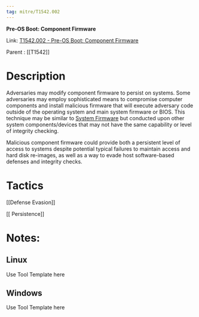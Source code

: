 ```yaml
---
tag: mitre/T1542.002
---
```


**Pre-OS Boot: Component Firmware**

Link: [T1542.002 - Pre-OS Boot: Component Firmware](https://attack.mitre.org/techniques/T1542/002)

Parent : [[T1542]]


# Description

Adversaries may modify component firmware to persist on systems. Some adversaries may employ sophisticated means to compromise computer components and install malicious firmware that will execute adversary code outside of the operating system and main system firmware or BIOS. This technique may be similar to [System Firmware](https://attack.mitre.org/techniques/T1542/001) but conducted upon other system components/devices that may not have the same capability or level of integrity checking.

Malicious component firmware could provide both a persistent level of access to systems despite potential typical failures to maintain access and hard disk re-images, as well as a way to evade host software-based defenses and integrity checks.

# Tactics


[[Defense Evasion]]

[[ Persistence]]


# Notes:

## Linux

Use Tool Template here

## Windows

Use Tool Template here